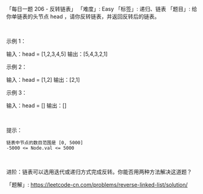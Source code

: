 「每日一题 206 - 反转链表」
「难度」: Easy
「标签」: 递归、链表
「题目」: 给你单链表的头节点 head ，请你反转链表，并返回反转后的链表。


 

示例 1：

输入：head = [1,2,3,4,5]
输出：[5,4,3,2,1]


示例 2：

输入：head = [1,2]
输出：[2,1]


示例 3：

输入：head = []
输出：[]


 

提示：


	链表中节点的数目范围是 [0, 5000]
	-5000 <= Node.val <= 5000


 

进阶：链表可以选用迭代或递归方式完成反转。你能否用两种方法解决这道题？




「题解」: https://leetcode-cn.com/problems/reverse-linked-list/solution/